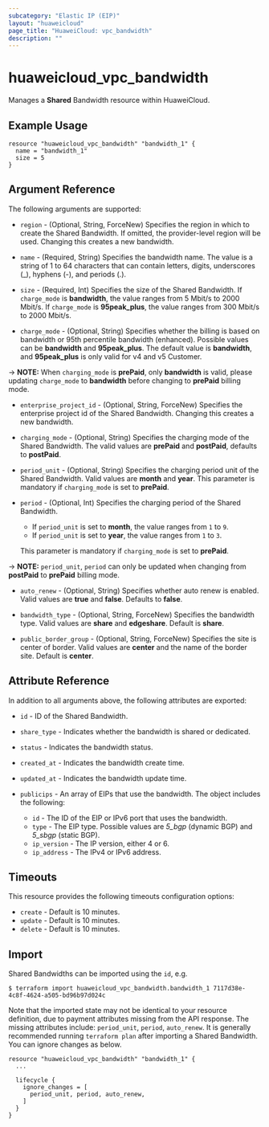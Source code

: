 ```yaml
---
subcategory: "Elastic IP (EIP)"
layout: "huaweicloud"
page_title: "HuaweiCloud: vpc_bandwidth"
description: ""
---
```


# huaweicloud_vpc_bandwidth

Manages a **Shared** Bandwidth resource within HuaweiCloud.

## Example Usage

```hcl
resource "huaweicloud_vpc_bandwidth" "bandwidth_1" {
  name = "bandwidth_1"
  size = 5
}
```

## Argument Reference

The following arguments are supported:

* `region` - (Optional, String, ForceNew) Specifies the region in which to create the Shared Bandwidth.
  If omitted, the provider-level region will be used. Changing this creates a new bandwidth.

* `name` - (Required, String) Specifies the bandwidth name. The value is a string of 1 to 64 characters that
  can contain letters, digits, underscores (_), hyphens (-), and periods (.).

* `size` - (Required, Int) Specifies the size of the Shared Bandwidth.
  If `charge_mode` is **bandwidth**, the value ranges from 5 Mbit/s to 2000 Mbit/s.
  If `charge_mode` is **95peak_plus**, the value ranges from 300 Mbit/s to 2000 Mbit/s.

* `charge_mode` - (Optional, String) Specifies whether the billing is based on bandwidth or
  95th percentile bandwidth (enhanced). Possible values can be **bandwidth** and **95peak_plus**.
  The default value is **bandwidth**, and **95peak_plus** is only valid for v4 and v5 Customer.
  
-> **NOTE:** When `charging_mode` is **prePaid**, only **bandwidth** is valid, please updating `charge_mode`
  to **bandwidth** before changing to **prePaid** billing mode.

* `enterprise_project_id` - (Optional, String, ForceNew) Specifies the enterprise project id of the Shared Bandwidth.
  Changing this creates a new bandwidth.

* `charging_mode` - (Optional, String) Specifies the charging mode of the Shared Bandwidth.
  The valid values are **prePaid** and **postPaid**, defaults to **postPaid**.

* `period_unit` - (Optional, String) Specifies the charging period unit of the Shared Bandwidth.
  Valid values are **month** and **year**. This parameter is mandatory if `charging_mode` is set to **prePaid**.

* `period` - (Optional, Int) Specifies the charging period of the Shared Bandwidth.
  + If `period_unit` is set to **month**, the value ranges from `1` to `9`.
  + If `period_unit` is set to **year**, the value ranges from `1` to `3`.

  This parameter is mandatory if `charging_mode` is set to **prePaid**.

-> **NOTE:** `period_unit`, `period` can only be updated when changing from **postPaid** to **prePaid** billing mode.

* `auto_renew` - (Optional, String) Specifies whether auto renew is enabled.
  Valid values are **true** and **false**. Defaults to **false**.

* `bandwidth_type` - (Optional, String, ForceNew) Specifies the bandwidth type.
  Valid values are **share** and **edgeshare**. Default is **share**.

* `public_border_group` - (Optional, String, ForceNew) Specifies the site is center of border.
  Valid values are **center** and the name of the border site. Default is **center**.

## Attribute Reference

In addition to all arguments above, the following attributes are exported:

* `id` - ID of the Shared Bandwidth.

* `share_type` - Indicates whether the bandwidth is shared or dedicated.

* `status` - Indicates the bandwidth status.

* `created_at` - Indicates the bandwidth create time.

* `updated_at` - Indicates the bandwidth update time.

* `publicips` - An array of EIPs that use the bandwidth. The object includes the following:
  + `id` - The ID of the EIP or IPv6 port that uses the bandwidth.
  + `type` - The EIP type. Possible values are *5_bgp* (dynamic BGP) and *5_sbgp* (static BGP).
  + `ip_version` - The IP version, either 4 or 6.
  + `ip_address` - The IPv4 or IPv6 address.

## Timeouts

This resource provides the following timeouts configuration options:

* `create` - Default is 10 minutes.
* `update` - Default is 10 minutes.
* `delete` - Default is 10 minutes.

## Import

Shared Bandwidths can be imported using the `id`, e.g.

```
$ terraform import huaweicloud_vpc_bandwidth.bandwidth_1 7117d38e-4c8f-4624-a505-bd96b97d024c
```

Note that the imported state may not be identical to your resource definition, due to payment attributes missing from
the API response.
The missing attributes include: `period_unit`, `period`, `auto_renew`.
It is generally recommended running `terraform plan` after importing a Shared Bandwidth.
You can ignore changes as below.

```hcl
resource "huaweicloud_vpc_bandwidth" "bandwidth_1" {
  ...

  lifecycle {
    ignore_changes = [
      period_unit, period, auto_renew,
    ]
  }
}
```
